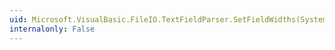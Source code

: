 ```yaml
---
uid: Microsoft.VisualBasic.FileIO.TextFieldParser.SetFieldWidths(System.Int32[])
internalonly: False
---
```

